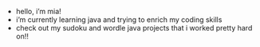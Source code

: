 * hello, i’m mia!
* i’m currently learning java and trying to enrich my coding skills
* check out my sudoku and wordle java projects that i worked pretty hard on!!
~~~~~
